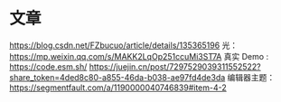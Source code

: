 # 文章

https://blog.csdn.net/FZbucuo/article/details/135365196
光：https://mp.weixin.qq.com/s/MAKK2LqOp251ccuMi3ST7A
真实 Demo : https://code.esm.sh/
https://juejin.cn/post/7297529039311552522?share_token=4ded8c80-a855-46da-b038-ae97fd4de3da
编辑器主题：https://segmentfault.com/a/1190000040746839#item-4-2
